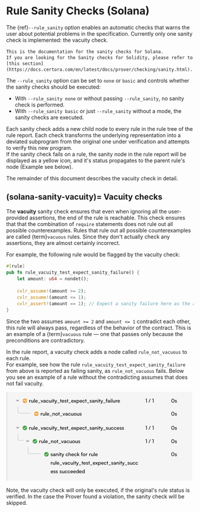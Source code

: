 Rule Sanity Checks (Solana)
==========================

The {ref}`--rule_sanity` option enables an automatic checks that warns the user
about potential problems in the specification. Currently only one sanity check is implemented:
the vacuity check.

```{note}
This is the documentation for the sanity checks for Solana. 
If you are looking for the Sanity checks for Solidity, please refer to [this section](https://docs.certora.com/en/latest/docs/prover/checking/sanity.html).
```

The `--rule_sanity` option can be set to `none` or `basic` and controls whether the sanity checks should be executed:
 * With `--rule_sanity none` or without passing `--rule_sanity`, no sanity
   check is performed.
 * With `--rule_sanity basic` or just `--rule_sanity` without a mode, the
   sanity checks are executed.

Each sanity check adds a new child node to every rule in the rule tree of the rule report. Each check transforms the underlying
representation into a deviated subprogram from the original one under verification and attempts to verify this new program.  
If the sanity check fails on a rule, the sanity node in the rule report will be displayed as a yellow icon, 
and it's status propagates to the parent rule's node (Example see below).

The remainder of this document describes the vacuity check in detail. 

(solana-sanity-vacuity)=
Vacuity checks
--------------

The **vacuity** sanity check ensures that even when ignoring all the
user-provided assertions, the end of the rule is reachable. This check ensures
that that the combination of `require` statements does not rule out all
possible counterexamples.  Rules that rule out all possible counterexamples
are called {term}`vacuous` rules.  Since they don't actually check any
assertions, they are almost certainly incorrect.

For example, the following rule would be flagged by the vacuity check:

```rs
#[rule]
pub fn rule_vacuity_test_expect_sanity_failure() {
    let amount: u64 = nondet();

    cvlr_assume!(amount >= 2);
    cvlr_assume!(amount <= 1);
    cvlr_assert!(amount == 1); // Expect a sanity failure here as the assumes are conflicting.
}
```

Since the two assumes `amount >= 2` and `amount <= 1` contradict each other, this rule
will always pass, regardless of the behavior of the contract. This is an
example of a {term}`vacuous` rule &mdash; one that passes only because the
preconditions are contradictory.

In the rule report, a vacuity check adds a node called `rule_not_vacuous` to each rule.  
For example, see how the rule `rule_vacuity_test_expect_sanity_failure` from above
is reported as failing sanity, as `rule_not_vacuous` fails. 
Below you see an example of a rule without the contradicting assumes that does not fail vacuity. 

![Screenshot of vacuity subrule](img/vacuity_check.png)

Note, the vacuity check will only be executed, if the original's rule status is verified. 
In the case the Prover found a violation, the sanity check will be skipped.